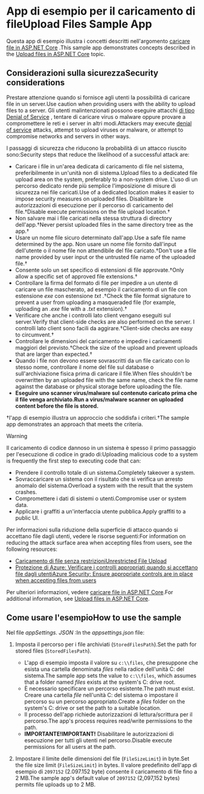 # <a name="upload-files-sample-app"></a><span data-ttu-id="48147-101">App di esempio per il caricamento di file</span><span class="sxs-lookup"><span data-stu-id="48147-101">Upload Files Sample App</span></span>

<span data-ttu-id="48147-102">Questa app di esempio illustra i concetti descritti nell'argomento [caricare file in ASP.NET Core](https://docs.microsoft.com/aspnet/core/mvc/models/file-uploads) .</span><span class="sxs-lookup"><span data-stu-id="48147-102">This sample app demonstrates concepts described in the [Upload files in ASP.NET Core](https://docs.microsoft.com/aspnet/core/mvc/models/file-uploads) topic.</span></span>

## <a name="security-considerations"></a><span data-ttu-id="48147-103">Considerazioni sulla sicurezza</span><span class="sxs-lookup"><span data-stu-id="48147-103">Security considerations</span></span>

<span data-ttu-id="48147-104">Prestare attenzione quando si fornisce agli utenti la possibilità di caricare file in un server.</span><span class="sxs-lookup"><span data-stu-id="48147-104">Use caution when providing users with the ability to upload files to a server.</span></span> <span data-ttu-id="48147-105">Gli utenti malintenzionati possono eseguire attacchi [di tipo Denial of Service](/windows-hardware/drivers/ifs/denial-of-service) , tentare di caricare virus o malware oppure provare a compromettere le reti e i server in altri modi.</span><span class="sxs-lookup"><span data-stu-id="48147-105">Attackers may execute [denial of service](/windows-hardware/drivers/ifs/denial-of-service) attacks, attempt to upload viruses or malware, or attempt to compromise networks and servers in other ways.</span></span>

<span data-ttu-id="48147-106">I passaggi di sicurezza che riducono la probabilità di un attacco riuscito sono:</span><span class="sxs-lookup"><span data-stu-id="48147-106">Security steps that reduce the likelihood of a successful attack are:</span></span>

* <span data-ttu-id="48147-107">Caricare i file in un'area dedicata di caricamento di file nel sistema, preferibilmente in un'unità non di sistema.</span><span class="sxs-lookup"><span data-stu-id="48147-107">Upload files to a dedicated file upload area on the system, preferably to a non-system drive.</span></span> <span data-ttu-id="48147-108">L'uso di un percorso dedicato rende più semplice l'imposizione di misure di sicurezza nei file caricati.</span><span class="sxs-lookup"><span data-stu-id="48147-108">Use of a dedicated location makes it easier to impose security measures on uploaded files.</span></span> <span data-ttu-id="48147-109">Disabilitare le autorizzazioni di esecuzione per il percorso di caricamento del file.&dagger;</span><span class="sxs-lookup"><span data-stu-id="48147-109">Disable execute permissions on the file upload location.&dagger;</span></span>
* <span data-ttu-id="48147-110">Non salvare mai i file caricati nella stessa struttura di directory dell'app.&dagger;</span><span class="sxs-lookup"><span data-stu-id="48147-110">Never persist uploaded files in the same directory tree as the app.&dagger;</span></span>
* <span data-ttu-id="48147-111">Usare un nome file sicuro determinato dall'app.</span><span class="sxs-lookup"><span data-stu-id="48147-111">Use a safe file name determined by the app.</span></span> <span data-ttu-id="48147-112">Non usare un nome file fornito dall'input dell'utente o il nome file non attendibile del file caricato.&dagger;</span><span class="sxs-lookup"><span data-stu-id="48147-112">Don't use a file name provided by user input or the untrusted file name of the uploaded file.&dagger;</span></span>
* <span data-ttu-id="48147-113">Consente solo un set specifico di estensioni di file approvate.&dagger;</span><span class="sxs-lookup"><span data-stu-id="48147-113">Only allow a specific set of approved file extensions.&dagger;</span></span>
* <span data-ttu-id="48147-114">Controllare la firma del formato di file per impedire a un utente di caricare un file mascherato, ad esempio il caricamento di un file con estensione *exe* con estensione *txt* .&dagger;</span><span class="sxs-lookup"><span data-stu-id="48147-114">Check the file format signature to prevent a user from uploading a masqueraded file (for example, uploading an *.exe* file with a *.txt* extension).&dagger;</span></span>
* <span data-ttu-id="48147-115">Verificare che anche i controlli lato client vengano eseguiti sul server.</span><span class="sxs-lookup"><span data-stu-id="48147-115">Verify that client-side checks are also performed on the server.</span></span> <span data-ttu-id="48147-116">I controlli lato client sono facili da aggirare.&dagger;</span><span class="sxs-lookup"><span data-stu-id="48147-116">Client-side checks are easy to circumvent.&dagger;</span></span>
* <span data-ttu-id="48147-117">Controllare le dimensioni del caricamento e impedire i caricamenti maggiori del previsto.&dagger;</span><span class="sxs-lookup"><span data-stu-id="48147-117">Check the size of the upload and prevent uploads that are larger than expected.&dagger;</span></span>
* <span data-ttu-id="48147-118">Quando i file non devono essere sovrascritti da un file caricato con lo stesso nome, controllare il nome del file sul database o sull'archiviazione fisica prima di caricare il file.</span><span class="sxs-lookup"><span data-stu-id="48147-118">When files shouldn't be overwritten by an uploaded file with the same name, check the file name against the database or physical storage before uploading the file.</span></span>
* <span data-ttu-id="48147-119">**Eseguire uno scanner virus/malware sul contenuto caricato prima che il file venga archiviato.**</span><span class="sxs-lookup"><span data-stu-id="48147-119">**Run a virus/malware scanner on uploaded content before the file is stored.**</span></span>

<span data-ttu-id="48147-120">&dagger;l'app di esempio illustra un approccio che soddisfa i criteri.</span><span class="sxs-lookup"><span data-stu-id="48147-120">&dagger;The sample app demonstrates an approach that meets the criteria.</span></span>

> [!WARNING]
> <span data-ttu-id="48147-121">Il caricamento di codice dannoso in un sistema è spesso il primo passaggio per l'esecuzione di codice in grado di:</span><span class="sxs-lookup"><span data-stu-id="48147-121">Uploading malicious code to a system is frequently the first step to executing code that can:</span></span>
>
> * <span data-ttu-id="48147-122">Prendere il controllo totale di un sistema.</span><span class="sxs-lookup"><span data-stu-id="48147-122">Completely takeover a system.</span></span>
> * <span data-ttu-id="48147-123">Sovraccaricare un sistema con il risultato che si verifica un arresto anomalo del sistema.</span><span class="sxs-lookup"><span data-stu-id="48147-123">Overload a system with the result that the system crashes.</span></span>
> * <span data-ttu-id="48147-124">Compromettere i dati di sistemi o utenti.</span><span class="sxs-lookup"><span data-stu-id="48147-124">Compromise user or system data.</span></span>
> * <span data-ttu-id="48147-125">Applicare i graffiti a un'interfaccia utente pubblica.</span><span class="sxs-lookup"><span data-stu-id="48147-125">Apply graffiti to a public UI.</span></span>
>
> <span data-ttu-id="48147-126">Per informazioni sulla riduzione della superficie di attacco quando si accettano file dagli utenti, vedere le risorse seguenti:</span><span class="sxs-lookup"><span data-stu-id="48147-126">For information on reducing the attack surface area when accepting files from users, see the following resources:</span></span>
>
> * [<span data-ttu-id="48147-127">Caricamento di file senza restrizioni</span><span class="sxs-lookup"><span data-stu-id="48147-127">Unrestricted File Upload</span></span>](https://www.owasp.org/index.php/Unrestricted_File_Upload)
> * [<span data-ttu-id="48147-128">Protezione di Azure: Verificare i controlli appropriati quando si accettano file dagli utenti</span><span class="sxs-lookup"><span data-stu-id="48147-128">Azure Security: Ensure appropriate controls are in place when accepting files from users</span></span>](/azure/security/azure-security-threat-modeling-tool-input-validation#controls-users)

<span data-ttu-id="48147-129">Per ulteriori informazioni, vedere [caricare file in ASP.NET Core](https://docs.microsoft.com/aspnet/core/mvc/models/file-uploads).</span><span class="sxs-lookup"><span data-stu-id="48147-129">For additional information, see [Upload files in ASP.NET Core](https://docs.microsoft.com/aspnet/core/mvc/models/file-uploads).</span></span>

## <a name="how-to-use-the-sample"></a><span data-ttu-id="48147-130">Come usare l'esempio</span><span class="sxs-lookup"><span data-stu-id="48147-130">How to use the sample</span></span>

<span data-ttu-id="48147-131">Nel file *appSettings. JSON* :</span><span class="sxs-lookup"><span data-stu-id="48147-131">In the *appsettings.json* file:</span></span>

1. <span data-ttu-id="48147-132">Imposta il percorso per i file archiviati (`StoredFilesPath`).</span><span class="sxs-lookup"><span data-stu-id="48147-132">Set the path for stored files (`StoredFilesPath`).</span></span>

   * <span data-ttu-id="48147-133">L'app di esempio imposta il valore su `c:\\files`, che presuppone che esista una cartella denominata *files* nella radice dell'unità C: del sistema.</span><span class="sxs-lookup"><span data-stu-id="48147-133">The sample app sets the value to `c:\\files`, which assumes that a folder named *files* exists at the system's C: drive root.</span></span>
   * <span data-ttu-id="48147-134">È necessario specificare un percorso esistente.</span><span class="sxs-lookup"><span data-stu-id="48147-134">The path must exist.</span></span> <span data-ttu-id="48147-135">Creare una cartella *file* nell'unità C: del sistema o impostare il percorso su un percorso appropriato.</span><span class="sxs-lookup"><span data-stu-id="48147-135">Create a *files* folder on the system's C: drive or set the path to a suitable location.</span></span>
   * <span data-ttu-id="48147-136">Il processo dell'app richiede autorizzazioni di lettura/scrittura per il percorso.</span><span class="sxs-lookup"><span data-stu-id="48147-136">The app's process requires read/write permissions to the path.</span></span>
   * <span data-ttu-id="48147-137">**IMPORTANTE!**</span><span class="sxs-lookup"><span data-stu-id="48147-137">**IMPORTANT!**</span></span> <span data-ttu-id="48147-138">Disabilitare le autorizzazioni di esecuzione per tutti gli utenti nel percorso.</span><span class="sxs-lookup"><span data-stu-id="48147-138">Disable execute permissions for all users at the path.</span></span>

1. <span data-ttu-id="48147-139">Impostare il limite delle dimensioni del file (`FileSizeLimit`) in byte.</span><span class="sxs-lookup"><span data-stu-id="48147-139">Set the file size limit (`FileSizeLimit`) in bytes.</span></span> <span data-ttu-id="48147-140">Il valore predefinito dell'app di esempio di `2097152` (2.097.152 byte) consente il caricamento di file fino a 2 MB.</span><span class="sxs-lookup"><span data-stu-id="48147-140">The sample app's default value of `2097152` (2,097,152 bytes) permits file uploads up to 2 MB.</span></span>
